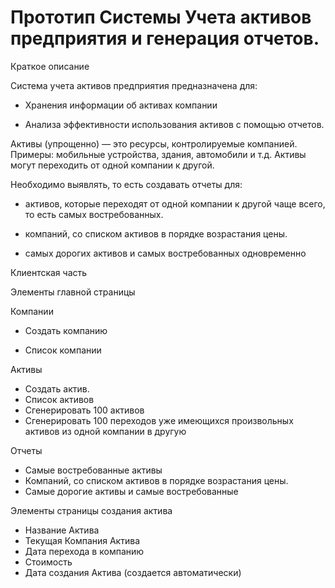 # Прототип Системы Учета активов предприятия и генерация отчетов. 
 
Краткое описание 

Система учета активов предприятия предназначена для:

- Хранения информации об активах компании
 
- Анализа эффективности использования активов с помощью отчетов.
   
Активы (упрощенно) — это ресурсы, контролируемые компанией. 
Примеры: мобильные устройства, здания, автомобили и т.д. 
Активы могут переходить от одной компании к другой. 

Необходимо выявлять, то есть создавать отчеты для:  

- активов, которые переходят от одной компании к другой чаще всего, то есть самых востребованных. 

- компаний, со списком активов в порядке возрастания цены. 

- самых дорогих активов и самых востребованных одновременно 

Клиентская часть 

Элементы главной страницы 

Компании 

- Создать компанию 

- Список компании 

Активы 

- Создать актив.
- Список активов 
- Сгенерировать 100 активов
- Сгенерировать 100 переходов уже имеющихся произвольных активов из одной компании в другую
 
Отчеты 

- Самые востребованные активы
- Компаний, со списком активов в порядке возрастания цены.
- Самые дорогие активы и самые востребованные 
 
Элементы страницы создания актива

- Название Актива
- Текущая Компания Актива
- Дата перехода в компанию
- Стоимость
- Дата создания Актива (создается автоматически) 